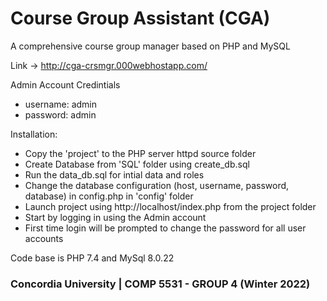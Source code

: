 # Course Group Assistant (CGA)
A comprehensive course group manager based on PHP and MySQL

Link -> http://cga-crsmgr.000webhostapp.com/

Admin Account Credintials
- username: admin
- password: admin

Installation:
- Copy the 'project' to the PHP server httpd source folder
- Create Database from 'SQL' folder using create_db.sql
- Run the data_db.sql for intial data and roles
- Change the database configuration (host, username, password, database) in config.php in 'config' folder
- Launch project using http://localhost/index.php from the project folder
- Start by logging in using the Admin account
- First time login will be prompted to change the password for all user accounts

Code base is PHP 7.4 and MySql 8.0.22

### Concordia University | COMP 5531 - GROUP 4 (Winter 2022)
